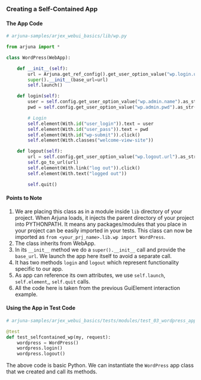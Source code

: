 ### Creating a Self-Contained App

#### The App Code

```python
# arjuna-samples/arjex_webui_basics/lib/wp.py

from arjuna import *

class WordPress(WebApp):

    def __init__(self):
        url = Arjuna.get_ref_config().get_user_option_value("wp.login.url").as_str()
        super().__init__(base_url=url)
        self.launch()

    def login(self):
        user = self.config.get_user_option_value("wp.admin.name").as_str()
        pwd = self.config.get_user_option_value("wp.admin.pwd").as_str()

        # Login
        self.element(With.id("user_login")).text = user
        self.element(With.id("user_pass")).text = pwd
        self.element(With.id("wp-submit")).click()
        self.element(With.classes("welcome-view-site"))

    def logout(self):
        url = self.config.get_user_option_value("wp.logout.url").as_str()
        self.go_to_url(url)
        self.element(With.link("log out")).click()
        self.element(With.text("logged out"))

        self.quit()
```

#### Points to Note
1. We are placing this class as in a module inside `lib` directory of your project. When Arjuna loads, it injects the parent directory of your project into PYTHONPATH. It means any packages/modules that you place in your project can be easily imported in your tests. This class can now be imported as `from <your_prj_name>.lib.wp import WordPress`.
2. The class inherits from WebApp.
3. In its `__init__` method we do a `super().__init__` call and provide the `base_url`. We launch the app here itself to avoid a separate call.
4. It has two methods `login` and `logout` which represent functionality specific to our app.
5. As app can reference its own attributes, we use `self.launch`, `self.element`,, `self.quit` calls.
6. All the code here is taken from the previous GuiElement interaction example.

#### Using the App in Test Code

```python
# arjuna-samples/arjex_webui_basics/tests/modules/test_03_wordpress_app.py

@test
def test_selfcontained_wp(my, request):
    wordpress = WordPress()
    wordpress.login()
    wordpress.logout()
```

The above code is basic Python. We can instantiate the `WordPress` app class that we created and call its methods.

